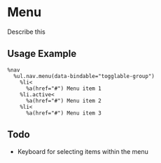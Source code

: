 
# Menu
Describe this

## Usage Example

<!--~ markup/menu.html.haml -->
```haml
%nav
  %ul.nav.menu(data-bindable="togglable-group")
    %li<
      %a(href="#") Menu item 1
    %li.active<
      %a(href="#") Menu item 2
    %li<
      %a(href="#") Menu item 3
```
<!-- end -->

## Todo
- Keyboard for selecting items within the menu

